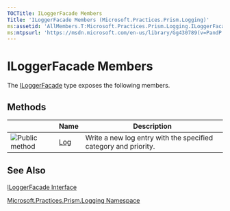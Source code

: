 ```yaml
---
TOCTitle: ILoggerFacade Members
Title: 'ILoggerFacade Members (Microsoft.Practices.Prism.Logging)'
ms:assetid: 'AllMembers.T:Microsoft.Practices.Prism.Logging.ILoggerFacade'
ms:mtpsurl: 'https://msdn.microsoft.com/en-us/library/Gg430789(v=PandP.50)'
---
```



# ILoggerFacade Members

The [ILoggerFacade](https://msdn.microsoft.com/library/microsoft.practices.prism.logging.iloggerfacade) type exposes the following members.

## Methods

<span id="methodTableToggle"></span>
<table>

<thead>
<tr class="header">
<th> </th>
<th>Name</th>
<th>Description</th>
</tr>
</thead>
<tbody>
<tr class="odd">
<td><img src="images/public-method.gif" title="Public method" /></td>
<td><a href="https://msdn.microsoft.com/library/microsoft.practices.prism.logging.iloggerfacade.log(system.string%2cmicrosoft.practices.prism.logging.category%2cmicrosoft.practices.prism.logging.priority)">Log</a></td>
<td><div class="summary">
Write a new log entry with the specified category and priority.
</div></td>
</tr>
</tbody>
</table>

## See Also

[ILoggerFacade Interface](https://msdn.microsoft.com/library/microsoft.practices.prism.logging.iloggerfacade)

[Microsoft.Practices.Prism.Logging Namespace](https://msdn.microsoft.com/library/microsoft.practices.prism.logging)
